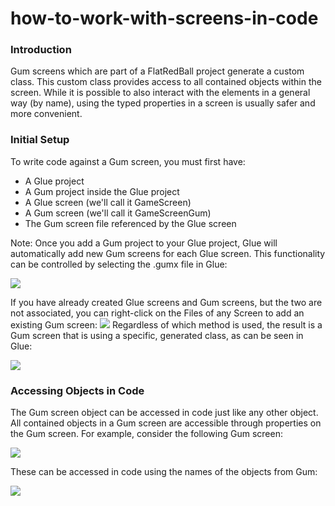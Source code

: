 # how-to-work-with-screens-in-code

### Introduction

Gum screens which are part of a FlatRedBall project generate a custom class. This custom class provides access to all contained objects within the screen. While it is possible to also interact with the elements in a general way (by name), using the typed properties in a screen is usually safer and more convenient.

### Initial Setup

To write code against a Gum screen, you must first have:

* A Glue project
* A Gum project inside the Glue project
* A Glue screen (we'll call it GameScreen)
* A Gum screen (we'll call it GameScreenGum)
* The Gum screen file referenced by the Glue screen

Note: Once you add a Gum project to your Glue project, Glue will automatically add new Gum screens for each Glue screen. This functionality can be controlled by selecting the .gumx file in Glue:

![](../../../media/2020-02-img_5e43122d7e020.png)

If you have already created Glue screens and Gum screens, but the two are not associated, you can right-click on the Files of any Screen to add an existing Gum screen: ![](../../../media/2020-02-img_5e431272d0637.png) Regardless of which method is used, the result is a Gum screen that is using a specific, generated class, as can be seen in Glue:

![](../../../media/2020-02-img_5e43145966d3f.png)

### Accessing Objects in Code

The Gum screen object can be accessed in code just like any other object. All contained objects in a Gum screen are accessible through properties on the Gum screen. For example, consider the following Gum screen:

![](../../../media/2020-02-img_5e4313383de58.png)

These can be accessed in code using the names of the objects from Gum:

![](../../../media/2020-02-img_5e4313fdc956a.png)

&#x20; &#x20;

###
